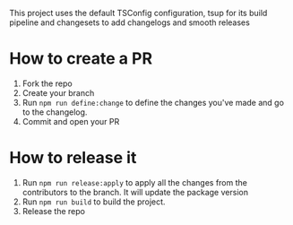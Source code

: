 This project uses the default TSConfig configuration, tsup for its build pipeline and changesets to add changelogs and smooth releases

# How to create a PR

1. Fork the repo
2. Create your branch
3. Run `npm run define:change` to define the changes you've made and go to the changelog.
4. Commit and open your PR

# How to release it

1. Run `npm run release:apply` to apply all the changes from the contributors to the branch. It will update the package version
2. Run `npm run build` to build the project.
3. Release the repo
